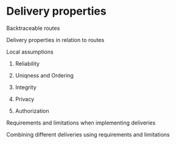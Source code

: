 # Delivery properties



Backtraceable routes

Delivery properties in relation to routes

Local assumptions

1. Reliability

1. Uniqness and Ordering


1. Integrity
1. Privacy
1. Authorization



Requirements and limitations when implementing deliveries

Combining different deliveries using requirements and limitations
